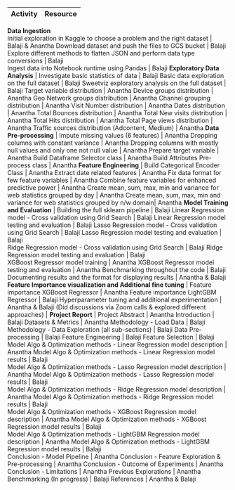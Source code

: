 Activity									|	Resource
------------									|	------------
**Data Ingestion**												
Initial exploration in Kaggle to choose a problem and the right dataset		|	Balaji & Anantha
Download dataset and push the files to GCS bucket				|	Balaji
Explore different methods to flatten JSON and perform data type conversions 	|	Balaji	
Ingest data into Notebook runtime using Pandas					|	Balaji
**Exploratory Data Analysis**							|
Investigate basic statistics of data						|	Balaji
Basic data exploration on the full dataset					|	Balaji
Sweetviz exploratory analysis on the full dataset				|	Balaji
Target variable distribution							|	Anantha
Device groups distribution							|	Anantha
Geo Network groups distribution							|	Anantha
Channel grouping distribution							|	Anantha
Visit Number distribution							|	Anantha
Dates distribution								|	Anantha
Total Bounces distribution							|	Anantha
Total New visits distribution							|	Anantha
Total Hits distribution								|	Anantha
Total Page views distribution							|	Anantha
Traffic sources distribution (Adcontent, Medium)				|	Anantha
**Data Pre-processing**								|
Impute missing values (6 features)						|	Anantha
Dropping columns with constant variance						|	Anantha
Dropping columns with mostly null values and only one not null value 		|	Anantha
Prepare target variable								|	Anantha
Build Dataframe Selector class							|	Anantha
Build Attributes Pre-process class						|	Anantha
**Feature Engineering**								|
Build Categorical Encoder Class							|	Anantha
Extract date related features 							|	Anantha
Fix data format for few feature variables					|	Anantha
Combine feature variables for enhanced predictive power				|	Anantha
Create mean, sum, max, min and variance for web statistics grouped by day	|	Anantha
Create mean, sum, max, min and variance for web statistics grouped by n/w domain|	Anantha
**Model Training and Evaluation**						|
Building the full sklearn pipeline						|	Balaji
Linear Regression model - Cross validation using Grid Search			|	Balaji
Linear Regression model testing and evaluation					|	Balaji
Lasso Regression model - Cross validation using Grid Search			|	Balaji
Lasso Regression model testing and evaluation					|	Balaji	
Ridge Regression model - Cross validation using Grid Search			|	Balaji
Ridge Regression model testing and evaluation					|	Balaji	
XGBoost Regressor model training						|	Anantha
XGBoost Regressor model testing and evaluation					|	Anantha
Benchmarking throughout the code						|	Balaji
Documenting results and the format for displaying results			|	Anantha & Balaji
**Feature Importance visualization and Additional fine tuning**			|
Feature importance XGBoost Regressor						|	Anantha
Feature importance LightGBM Regressor						|	Balaji
Hyperparameter tuning and additional experimentation				|	Anantha & Balaji
(Did discussions via Zoom calls & explored different approaches)		|
**Project Report**								|
Project	Abstract								|	Anantha
Introduction									|	Balaji
Datasets & Metrics								|	Anantha
Methodology - Load Data								|	Balaji
Methodology - Data Exploration (all sub-sections)				|	Balaji
Data Pre-processing								|	Balaji
Feature Engineering								|	Balaji
Feature Selection								|	Balaji
Model Algo & Optimization methods - Linear Regression model description		|	Anantha
Model Algo & Optimization methods - Linear Regression model results		|	Balaji	
Model Algo & Optimization methods - Lasso Regression model description		|	Anantha
Model Algo & Optimization methods - Lasso Regression model results		|	Balaji	
Model Algo & Optimization methods - Ridge Regression model description		|	Anantha
Model Algo & Optimization methods - Ridge Regression model results		|	Balaji	
Model Algo & Optimization methods - XGBoost Regression model description	|	Anantha
Model Algo & Optimization methods - XGBoost Regression model results		|	Balaji	
Model Algo & Optimization methods - LightGBM Regression model description	|	Anantha
Model Algo & Optimization methods - LightGBM Regression model results		|	Balaji	
Conclusion - Model Pipeline							|	Anantha
Conclusion - Feature Exploration & Pre-processing				|	Anantha
Conclusion - Outcome of Experiments						|	Anantha
Conclusion - Limitations							|	Anantha
Previous Explorations								|	Anantha
Benchmarking (In progress)							|	Balaji
References									|	Anantha & Balaji
	
	
	
	